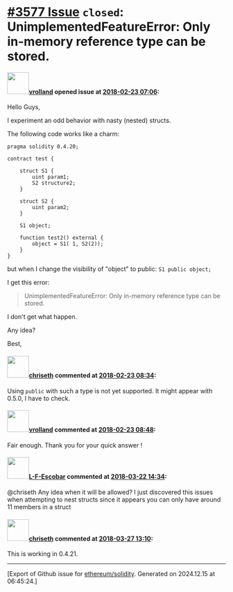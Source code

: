 # [\#3577 Issue](https://github.com/ethereum/solidity/issues/3577) `closed`: UnimplementedFeatureError: Only in-memory reference type can be stored.

#### <img src="https://avatars.githubusercontent.com/u/4611986?u=2e45fee635d106eb9e118d636c74db5e667b366e&v=4" width="50">[vrolland](https://github.com/vrolland) opened issue at [2018-02-23 07:06](https://github.com/ethereum/solidity/issues/3577):

Hello Guys,

I experiment an odd behavior with nasty (nested) structs.

The following code works like a charm:
```
pragma solidity 0.4.20;

contract test {
    
    struct S1 {
        uint param1;
        S2 structure2;
    }

    struct S2 {
        uint param2;
    }
    
    S1 object;
    
    function test2() external {
        object = S1( 1, S2(2));
    }
}

```
but when I change the visibility of "object" to public:
`S1 public object;`

I get this error:
> UnimplementedFeatureError: Only in-memory reference type can be stored.


I don't get what happen. 

Any idea?

Best,



#### <img src="https://avatars.githubusercontent.com/u/9073706?v=4" width="50">[chriseth](https://github.com/chriseth) commented at [2018-02-23 08:34](https://github.com/ethereum/solidity/issues/3577#issuecomment-367944025):

Using `public` with such a type is not yet supported. It might appear with 0.5.0, I have to check.

#### <img src="https://avatars.githubusercontent.com/u/4611986?u=2e45fee635d106eb9e118d636c74db5e667b366e&v=4" width="50">[vrolland](https://github.com/vrolland) commented at [2018-02-23 08:48](https://github.com/ethereum/solidity/issues/3577#issuecomment-367946851):

Fair enough. Thank you for your quick answer !

#### <img src="https://avatars.githubusercontent.com/u/26371796?u=94ea8e9ea19fc187ac681b9ece5b340683dd4979&v=4" width="50">[L-F-Escobar](https://github.com/L-F-Escobar) commented at [2018-03-22 14:34](https://github.com/ethereum/solidity/issues/3577#issuecomment-375328099):

@chriseth Any idea when it will be allowed? I just discovered this issues when attempting to nest structs since it appears you can only have around 11 members in a struct

#### <img src="https://avatars.githubusercontent.com/u/9073706?v=4" width="50">[chriseth](https://github.com/chriseth) commented at [2018-03-27 13:10](https://github.com/ethereum/solidity/issues/3577#issuecomment-376518728):

This is working in 0.4.21.


-------------------------------------------------------------------------------



[Export of Github issue for [ethereum/solidity](https://github.com/ethereum/solidity). Generated on 2024.12.15 at 06:45:24.]
